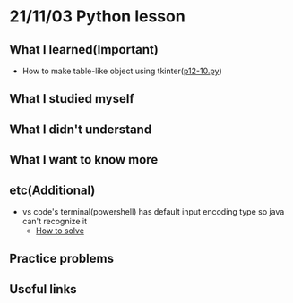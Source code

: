 # 21/11/03 Python lesson

## What I learned(Important)

* How to make table-like object using tkinter([p12-10.py](p12-10.py))

## What I studied myself

## What I didn't understand

## What I want to know more

## etc(Additional)

* vs code's terminal(powershell) has default input encoding type so java can't recognize it
  * [How to solve](https://segelache.tistory.com/27)

## Practice problems

## Useful links
